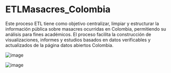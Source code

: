 # ETLMasacres_Colombia
Este proceso ETL tiene como objetivo centralizar, limpiar y estructurar la información pública sobre masacres ocurridas en Colombia, permitiendo su análisis para fines académicos. El proceso facilita la construcción de visualizaciones, informes y estudios basados en datos verificables y actualizados de la página datos abiertos Colombia.

![image](https://github.com/user-attachments/assets/36ceea94-aabf-4685-819c-290e25e81834)

![image](https://github.com/user-attachments/assets/1fd7efd7-3365-4d18-a4d8-88d47f0cf3da)




